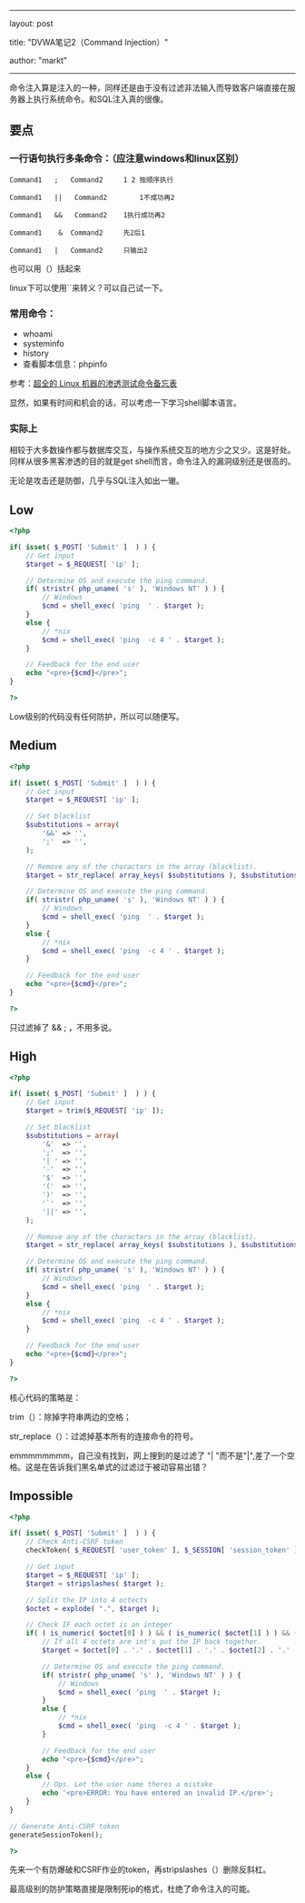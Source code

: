 ﻿---

layout: post

title: "DVWA笔记2（Command Injection）"

author: "markt"

---

命令注入算是注入的一种，同样还是由于没有过滤非法输入而导致客户端直接在服务器上执行系统命令。和SQL注入真的很像。

## 要点

### 一行语句执行多条命令：（应注意windows和linux区别）

	Command1   ;   Command2		1 2 按顺序执行

	Command1   ||   Command2    	1不成功再2

	Command1   &&   Command2	1执行成功再2

	Command1    &  Command2		先2后1

	Command1   |   Command2		只输出2

也可以用（）括起来

linux下可以使用``来转义？可以自己试一下。

### 常用命令：

- whoami
- systeminfo
- history
- 查看脚本信息：phpinfo

参考：[超全的 Linux 机器的渗透测试命令备忘表](https://www.jianshu.com/p/5c0ef5bdd545)

显然，如果有时间和机会的话，可以考虑一下学习shell脚本语言。

### 实际上

相较于大多数操作都与数据库交互，与操作系统交互的地方少之又少。这是好处。同样从很多黑客渗透的目的就是get shell而言，命令注入的漏洞级别还是很高的。

无论是攻击还是防御，几乎与SQL注入如出一辙。

## Low

```php
<?php

if( isset( $_POST[ 'Submit' ]  ) ) {
    // Get input
    $target = $_REQUEST[ 'ip' ];

    // Determine OS and execute the ping command.
    if( stristr( php_uname( 's' ), 'Windows NT' ) ) {
        // Windows
        $cmd = shell_exec( 'ping  ' . $target );
    }
    else {
        // *nix
        $cmd = shell_exec( 'ping  -c 4 ' . $target );
    }

    // Feedback for the end user
    echo "<pre>{$cmd}</pre>";
}

?> 
```
Low级别的代码没有任何防护，所以可以随便写。

## Medium

```php
<?php

if( isset( $_POST[ 'Submit' ]  ) ) {
    // Get input
    $target = $_REQUEST[ 'ip' ];

    // Set blacklist
    $substitutions = array(
        '&&' => '',
        ';'  => '',
    );

    // Remove any of the charactars in the array (blacklist).
    $target = str_replace( array_keys( $substitutions ), $substitutions, $target );

    // Determine OS and execute the ping command.
    if( stristr( php_uname( 's' ), 'Windows NT' ) ) {
        // Windows
        $cmd = shell_exec( 'ping  ' . $target );
    }
    else {
        // *nix
        $cmd = shell_exec( 'ping  -c 4 ' . $target );
    }

    // Feedback for the end user
    echo "<pre>{$cmd}</pre>";
}

?> 
```
只过滤掉了 &&  ; ，不用多说。

## High

```php
<?php

if( isset( $_POST[ 'Submit' ]  ) ) {
    // Get input
    $target = trim($_REQUEST[ 'ip' ]);

    // Set blacklist
    $substitutions = array(
        '&'  => '',
        ';'  => '',
        '| ' => '',
        '-'  => '',
        '$'  => '',
        '('  => '',
        ')'  => '',
        '`'  => '',
        '||' => '',
    );

    // Remove any of the charactars in the array (blacklist).
    $target = str_replace( array_keys( $substitutions ), $substitutions, $target );

    // Determine OS and execute the ping command.
    if( stristr( php_uname( 's' ), 'Windows NT' ) ) {
        // Windows
        $cmd = shell_exec( 'ping  ' . $target );
    }
    else {
        // *nix
        $cmd = shell_exec( 'ping  -c 4 ' . $target );
    }

    // Feedback for the end user
    echo "<pre>{$cmd}</pre>";
}

?>
```
核心代码的策略是：

trim（）：除掉字符串两边的空格；

str_replace（）：过滤掉基本所有的连接命令的符号。

emmmmmmmm，自己没有找到，网上搜到的是过滤了 "| "而不是"|",差了一个空格。这是在告诉我们黑名单式的过滤过于被动容易出错？

## Impossible

```php
<?php

if( isset( $_POST[ 'Submit' ]  ) ) {
    // Check Anti-CSRF token
    checkToken( $_REQUEST[ 'user_token' ], $_SESSION[ 'session_token' ], 'index.php' );

    // Get input
    $target = $_REQUEST[ 'ip' ];
    $target = stripslashes( $target );

    // Split the IP into 4 octects
    $octet = explode( ".", $target );

    // Check IF each octet is an integer
    if( ( is_numeric( $octet[0] ) ) && ( is_numeric( $octet[1] ) ) && ( is_numeric( $octet[2] ) ) && ( is_numeric( $octet[3] ) ) && ( sizeof( $octet ) == 4 ) ) {
        // If all 4 octets are int's put the IP back together.
        $target = $octet[0] . '.' . $octet[1] . '.' . $octet[2] . '.' . $octet[3];

        // Determine OS and execute the ping command.
        if( stristr( php_uname( 's' ), 'Windows NT' ) ) {
            // Windows
            $cmd = shell_exec( 'ping  ' . $target );
        }
        else {
            // *nix
            $cmd = shell_exec( 'ping  -c 4 ' . $target );
        }

        // Feedback for the end user
        echo "<pre>{$cmd}</pre>";
    }
    else {
        // Ops. Let the user name theres a mistake
        echo '<pre>ERROR: You have entered an invalid IP.</pre>';
    }
}

// Generate Anti-CSRF token
generateSessionToken();

?>
```
先来一个有防爆破和CSRF作业的token，再stripslashes（）删除反斜杠。

最高级别的防护策略直接是限制死ip的格式，杜绝了命令注入的可能。